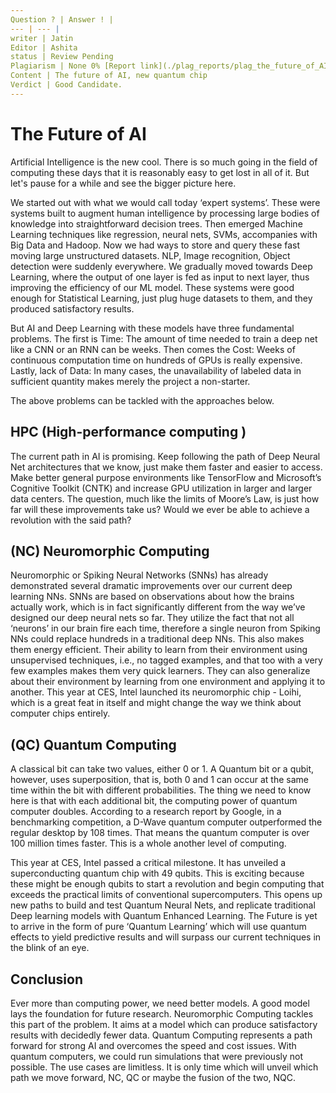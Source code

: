 ```yaml
---
Question ? | Answer ! |
--- | --- |
writer | Jatin
Editor | Ashita
status | Review Pending
Plagiarism | None 0% [Report link](./plag_reports/plag_the_future_of_AI_v2.pdf)
Content | The future of AI, new quantum chip
Verdict | Good Candidate. 
---
```


# The Future of AI

Artificial Intelligence is the new cool. There is so much going in the field of computing these days that it is reasonably easy to get lost in all of it. But let's pause for a while and see the bigger picture here.

We started out with what we would call today ‘expert systems’.  These were systems built to augment human intelligence by processing large bodies of knowledge into straightforward decision trees.
Then emerged Machine Learning techniques like regression, neural nets, SVMs, accompanies with Big Data and Hadoop. Now we had ways to store and query these fast moving large unstructured datasets. NLP, Image recognition, Object detection were suddenly everywhere.
We gradually moved towards Deep Learning, where the output of one layer is fed as input to next layer, thus improving the efficiency of our ML model. 
These systems were good enough for Statistical Learning, just plug huge datasets to them, and they produced satisfactory results.

But AI and Deep Learning with these models have three fundamental problems.
The first is Time: The amount of time needed to train a deep net like a CNN or an RNN can be weeks. 
Then comes the Cost: Weeks of continuous computation time on hundreds of GPUs is really expensive.  
Lastly, lack of Data: In many cases, the unavailability of labeled data in sufficient quantity makes merely the project a non-starter.

The above problems can be tackled with the approaches below.

## HPC (High-performance computing )
The current path in AI is promising. Keep following the path of Deep Neural Net architectures that we know, just make them faster and easier to access. Make better general purpose environments like TensorFlow and Microsoft’s Cognitive Toolkit (CNTK) and increase GPU utilization in larger and larger data centers. The question, much like the limits of Moore’s Law, is just how far will these improvements take us? Would we ever be able to achieve a revolution with the said path?

## (NC) Neuromorphic Computing 
Neuromorphic or Spiking Neural Networks (SNNs) has already demonstrated several dramatic improvements over our current deep learning NNs.
SNNs are based on observations about how the brains actually work, which is in fact significantly different from the way we’ve designed our deep neural nets so far. They utilize the fact that not all ‘neurons’ in our brain fire each time, therefore a single neuron from Spiking NNs could replace hundreds in a traditional deep NNs. This also makes them energy efficient.
Their ability to learn from their environment using unsupervised techniques, i.e., no tagged examples, and that too with a very few examples makes them very quick learners. They can also generalize about their environment by learning from one environment and applying it to another. 
This year at CES, Intel launched its neuromorphic chip - Loihi, which is a great feat in itself and might change the way we think about computer chips entirely. 

## (QC) Quantum Computing 
A classical bit can take two values, either 0 or 1. A Quantum bit or a qubit, however, uses superposition, that is, both 0 and 1 can occur at the same time within the bit with different probabilities. The thing we need to know here is that with each additional bit, the computing power of quantum computer doubles. 
According to a research report by Google, in a benchmarking competition, a D-Wave quantum computer outperformed the regular desktop by 108 times. That means the quantum computer is over 100 million times faster. This is a whole another level of computing.

This year at CES, Intel passed a critical milestone. It has unveiled a superconducting quantum chip with 49 qubits. This is exciting because these might be enough qubits to start a revolution and begin computing that exceeds the practical limits of conventional supercomputers. 
This opens up new paths to build and test Quantum Neural Nets, and replicate traditional Deep learning models with Quantum Enhanced Learning. 
The Future is yet to arrive in the form of pure ‘Quantum Learning’ which will use quantum effects to yield predictive results and will surpass our current techniques in the blink of an eye.

## Conclusion

Ever more than computing power, we need better models. A good model lays the foundation for future research. Neuromorphic Computing tackles this part of the problem. It aims at a model which can produce satisfactory results with decidedly fewer data. Quantum Computing represents a path forward for strong AI and overcomes the speed and cost issues. With quantum computers, we could run simulations that were previously not possible. The use cases are limitless.
It is only time which will unveil which path we move forward, NC, QC or maybe the fusion of the two, NQC.